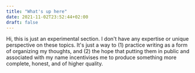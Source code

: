 ```yaml
---
title: "What's up here"
date: 2021-11-02T23:52:44+02:00
draft: false
---
```


Hi, this is just an experimental section.  I don't have any expertise or unique perspective on these topics.  It's just a way to (1) practice writing as a form of organizing my thoughts, and (2) the hope that putting them in public and associated with my name incentivises me to produce something more complete, honest, and of higher quality.
